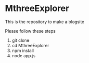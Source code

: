 # MthreeExplorer
This is the repository to make a blogsite

Please follow these steps
1. git clone 
2. cd MthreeExplorer
3. npm install
4. node app.js

